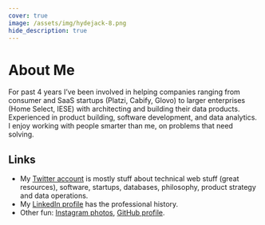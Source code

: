 ```yaml
---
cover: true
image: /assets/img/hydejack-8.png
hide_description: true
---
```


# About Me
For past 4 years I’ve been involved in helping companies ranging from consumer and SaaS startups (Platzi, Cabify, Glovo) to larger enterprises (Home Select, IESE) with architecting and building their data products. Experienced in product building, software development, and data analytics. I enjoy working with people smarter than me, on problems that need solving. 

## Links
* My <a href= "https://twitter.com/DannyProl">Twitter account</a> is mostly stuff about technical web stuff (great resources), software, startups, databases, philosophy, product strategy and data operations.
* My <a href="https://www.linkedin.com/in/dannyprol/">LinkedIn profile</a> has the professional history.
* Other fun: <a href="https://www.instagram.com/dannyprol/">Instagram photos</a>, <a href="https://github.com/dprol">GitHub profile</a>.
